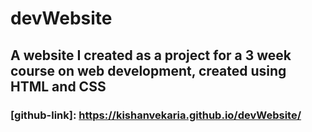 # devWebsite

## A website I created as a project for a 3 week course on web development, created using HTML and CSS

### [github-link]: https://kishanvekaria.github.io/devWebsite/
